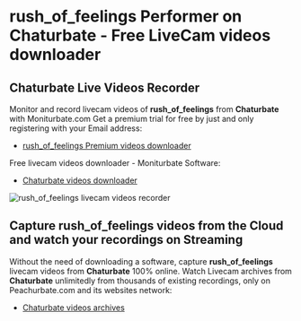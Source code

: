 # rush_of_feelings Performer on Chaturbate - Free LiveCam videos downloader

## Chaturbate Live Videos Recorder

Monitor and record livecam videos of **rush_of_feelings** from **Chaturbate** with Moniturbate.com
Get a premium trial for free by just and only registering with your Email address:
* [rush_of_feelings Premium videos downloader](https://moniturbate.com/request-demo-licence-key.html)

Free livecam videos downloader - Moniturbate Software:
* [Chaturbate videos downloader](https://moniturbate.com/moniturbate-download-software.html)

![rush_of_feelings livecam videos recorder](https://peachurnet.com/templates/moniturbate-software.png)


## Capture rush_of_feelings videos from the Cloud and watch your recordings on Streaming

Without the need of downloading a software, capture **rush_of_feelings** livecam videos from **Chaturbate** 100% online.
Watch Livecam archives from **Chaturbate** unlimitedly from thousands of existing recordings, only on Peachurbate.com and its websites network:
* [Chaturbate videos archives](https://peachurnet.com/)
